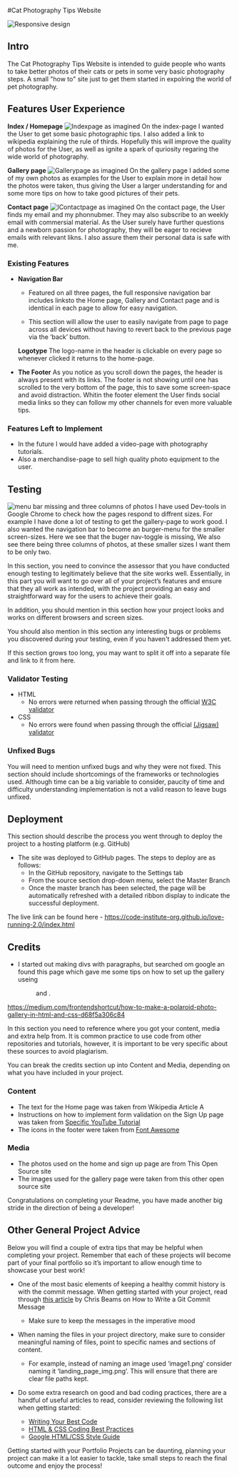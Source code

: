 
#Cat Photography Tips Website

![Responsive design](<responsive cat.png>)

## Intro
The Cat Photography Tips Website is intended to guide people who wants to take better photos of their cats or pets in some very basic photography steps. A small "how to" site just to get them started in expolring the world of pet photography.


## Features User Experience
__Index / Homepage__
![Indexpage as imagined](<Indexpage image.png>) 
On the index-page I wanted the User to get some basic photographic tips. I also added a link to wikipedia explaining the rule of thirds. Hopefully this will improve the quality of photos for the User, as well as ignite a spark of quriosity regaring the wide world of photography.

__Gallery page__
![Gallerypage as imagined](<Gallerypage image.png>) 
On the gallery page I added some of my own photos as examples for the User to explain more in detail how the photos were taken, thus giving the User a larger understanding for and some more tips on how to take good pictures of their pets.

__Contact page__
![IContactpage as imagined](<Contactpage image.png>)
On the contact page, the User finds my email and my phonnubmer.
They may also subscribe to an weekly email with commersial material.
As the User surely have further questions and a newborn passion for photography, they will be eager to recieve emails with relevant likns.
I also assure them their personal data is safe with me.



### Existing Features

- __Navigation Bar__

  - Featured on all three pages, the full responsive navigation bar includes linksto the Home page, Gallery and Contact page and is identical in each page to allow for easy navigation.

  - This section will allow the user to easily navigate from page to page across all devices without having to revert back to the previous page via the ‘back’ button. 
  
  __Logotype__
  The logo-name in the header is clickable on every page so whenever clicked it returns to the home-page.

- __The Footer__ 
As you notice as you scroll down the pages, the header is always present with its links.
The footer is not showing until one has scrolled to the very bottom of the page, this to save some screen-space and avoid distraction.
Whitin the footer element the User finds social media links so they can follow my other channels for even more valuable tips.

### Features Left to Implement

- In the future I would have added a video-page with photography tutorials.
- Also a merchandise-page to sell high quality photo equipment to the user. 

## Testing 

![menu bar missing and three columns of photos](<The navigation menu is not showing.png>)
I have used Dev-tools in Google Chrome to check how the pages respond to diffrent sizes.
For example I have done a lot of testing to get the gallery-page to work good. 
I also wanted the navigation bar to become an burger-menu for the smaller screen-sizes.
Here we see that the buger nav-toggle is missing, We also see there being three columns of photos, at these smaller sizes I want them to be only two.

In this section, you need to convince the assessor that you have conducted enough testing to legitimately believe that the site works well. Essentially, in this part you will want to go over all of your project’s features and ensure that they all work as intended, with the project providing an easy and straightforward way for the users to achieve their goals.

In addition, you should mention in this section how your project looks and works on different browsers and screen sizes.

You should also mention in this section any interesting bugs or problems you discovered during your testing, even if you haven't addressed them yet.

If this section grows too long, you may want to split it off into a separate file and link to it from here.


### Validator Testing 

- HTML
  - No errors were returned when passing through the official [W3C validator](https://validator.w3.org/nu/?doc=https%3A%2F%2Fcode-institute-org.github.io%2Flove-running-2.0%2Findex.html)
- CSS
  - No errors were found when passing through the official [(Jigsaw) validator](https://jigsaw.w3.org/css-validator/validator?uri=https%3A%2F%2Fvalidator.w3.org%2Fnu%2F%3Fdoc%3Dhttps%253A%252F%252Fcode-institute-org.github.io%252Flove-running-2.0%252Findex.html&profile=css3svg&usermedium=all&warning=1&vextwarning=&lang=en#css)

### Unfixed Bugs

You will need to mention unfixed bugs and why they were not fixed. This section should include shortcomings of the frameworks or technologies used. Although time can be a big variable to consider, paucity of time and difficulty understanding implementation is not a valid reason to leave bugs unfixed. 

## Deployment

This section should describe the process you went through to deploy the project to a hosting platform (e.g. GitHub) 

- The site was deployed to GitHub pages. The steps to deploy are as follows: 
  - In the GitHub repository, navigate to the Settings tab 
  - From the source section drop-down menu, select the Master Branch
  - Once the master branch has been selected, the page will be automatically refreshed with a detailed ribbon display to indicate the successful deployment. 

The live link can be found here - https://code-institute-org.github.io/love-running-2.0/index.html 


## Credits 

- I started out making divs with paragraphs, but searched om google an found this page which gave me some tips on how to set up the gallery useing <figure> and <figurecaption>.

https://medium.com/frontendshortcut/how-to-make-a-polaroid-photo-gallery-in-html-and-css-d68f5a306c84


In this section you need to reference where you got your content, media and extra help from. It is common practice to use code from other repositories and tutorials, however, it is important to be very specific about these sources to avoid plagiarism. 

You can break the credits section up into Content and Media, depending on what you have included in your project. 

### Content 

- The text for the Home page was taken from Wikipedia Article A
- Instructions on how to implement form validation on the Sign Up page was taken from [Specific YouTube Tutorial](https://www.youtube.com/)
- The icons in the footer were taken from [Font Awesome](https://fontawesome.com/)

### Media

- The photos used on the home and sign up page are from This Open Source site
- The images used for the gallery page were taken from this other open source site


Congratulations on completing your Readme, you have made another big stride in the direction of being a developer! 

## Other General Project Advice

Below you will find a couple of extra tips that may be helpful when completing your project. Remember that each of these projects will become part of your final portfolio so it’s important to allow enough time to showcase your best work! 

- One of the most basic elements of keeping a healthy commit history is with the commit message. When getting started with your project, read through [this article](https://chris.beams.io/posts/git-commit/) by Chris Beams on How to Write  a Git Commit Message 
  - Make sure to keep the messages in the imperative mood 

- When naming the files in your project directory, make sure to consider meaningful naming of files, point to specific names and sections of content.
  - For example, instead of naming an image used ‘image1.png’ consider naming it ‘landing_page_img.png’. This will ensure that there are clear file paths kept. 

- Do some extra research on good and bad coding practices, there are a handful of useful articles to read, consider reviewing the following list when getting started:
  - [Writing Your Best Code](https://learn.shayhowe.com/html-css/writing-your-best-code/)
  - [HTML & CSS Coding Best Practices](https://medium.com/@inceptiondj.info/html-css-coding-best-practice-fadb9870a00f)
  - [Google HTML/CSS Style Guide](https://google.github.io/styleguide/htmlcssguide.html#General)

Getting started with your Portfolio Projects can be daunting, planning your project can make it a lot easier to tackle, take small steps to reach the final outcome and enjoy the process! 